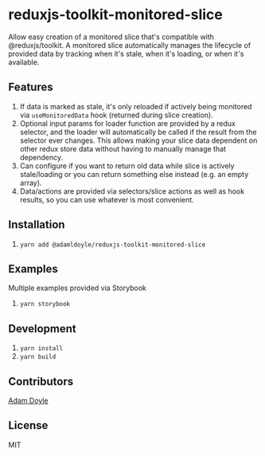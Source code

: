 # reduxjs-toolkit-monitored-slice

Allow easy creation of a monitored slice that's compatible with @reduxjs/toolkit.
A monitored slice automatically manages the lifecycle of provided data by tracking when it's stale, when it's loading, or when it's available.

## Features

1. If data is marked as stale, it's only reloaded if actively being monitored via `useMonitoredData` hook (returned during slice creation).
2. Optional input params for loader function are provided by a redux selector, and the loader will automatically be called if the result from the selector
   ever changes. This allows making your slice data dependent on other redux store
   data without having to manually manage that dependency.
3. Can configure if you want to return old data while slice is actively stale/loading or you can return something else instead (e.g. an empty array).
4. Data/actions are provided via selectors/slice actions as well as hook results,
   so you can use whatever is most convenient.

## Installation

1. `yarn add @adamldoyle/reduxjs-toolkit-monitored-slice`

## Examples

Multiple examples provided via Storybook

1. `yarn storybook`

## Development

1. `yarn install`
2. `yarn build`

## Contributors

[Adam Doyle](https://github.com/adamldoyle)

## License

MIT
